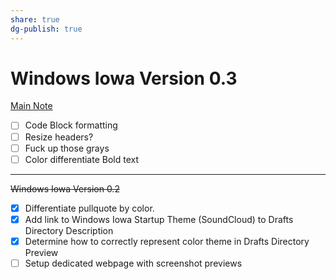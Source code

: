 ```yaml
---
share: true
dg-publish: true
---
```

# Windows Iowa Version 0.3
[Main Note](drafts5://open?uuid=58D3DA76-F76A-4570-BECC-C441DDB27CC8)

- [ ] Code Block formatting
- [ ] Resize headers?
- [ ] Fuck up those grays
- [ ] Color differentiate Bold text 

***
~~Windows Iowa Version 0.2~~
- [x] Differentiate pullquote by color. 
- [x] Add link to Windows Iowa Startup Theme (SoundCloud) to Drafts Directory Description
- [x] Determine how to correctly represent color theme in Drafts Directory Preview
- [ ] Setup dedicated webpage with screenshot previews